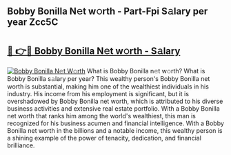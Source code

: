 ## Bobby Bonilla N𝚎t w𝚘rth - Part-Fpi S𝚊lary per year Zcc5C

# <h2><a href="http://gc3nvh2.nevu.top/?p=Bobby+Bonilla">🔗 👉🔴 Bobby Bonilla N𝚎t w𝚘rth - S𝚊lary</a></h2>

[![Bobby Bonilla N𝚎t W𝚘rth](https://i.imgur.com/Oavwk0R.jpeg)](http://gc3nvh2.nevu.top/?p=Bobby+Bonilla)
What is Bobby Bonilla n𝚎t w𝚘rth? What is Bobby Bonilla s𝚊lary per year?
This wealthy person's Bobby Bonilla net worth is substantial, making him one of the wealthiest individuals in his industry. His income from his employment is significant, but it is overshadowed by Bobby Bonilla net worth, which is attributed to his diverse business activities and extensive real estate portfolio. With a Bobby Bonilla net worth that ranks him among the world's wealthiest, this man is recognized for his business acumen and financial intelligence. With a Bobby Bonilla net worth in the billions and a notable income, this wealthy person is a shining example of the power of tenacity, dedication, and financial brilliance.
